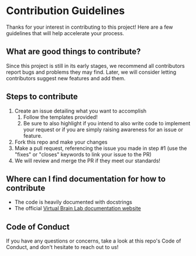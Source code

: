 # Contribution Guidelines

Thanks for your interest in contributing to this project! Here are a few guidelines that will help accelerate your
process.

## What are good things to contribute?

Since this project is still in its early stages, we recommend all contributors report bugs and problems they may
find. Later, we will consider letting contributors suggest new features and add them.

## Steps to contribute

1. Create an issue detailing what you want to accomplish
    1. Follow the templates provided!
    2. Be sure to also highlight if you intend to also write code to implement your request or if you are simply raising
       awareness for an issue or feature.
2. Fork this repo and make your changes
3. Make a pull request, referencing the issue you made in step #1 (use the "fixes" or "closes" keywords to link your
   issue to the PR)
4. We will review and merge the PR if they meet our standards!

## Where can I find documentation for how to contribute

- The code is heavily documented with docstrings
- The
  official [Virtual Brain Lab documentation website](https://virtualbrainlab.org/build/html/05_misc/03_ephys_manip_link.html)

## Code of Conduct

If you have any questions or concerns, take a look at this repo's Code of Conduct, and don't hesitate to reach out to
us!